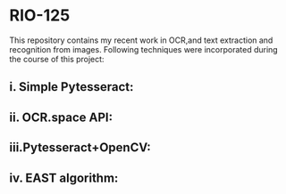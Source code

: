 # RIO-125
This repository contains my recent work in OCR,and text extraction and recognition from images.
Following techniques were incorporated during the course of this project:

i.  Simple Pytesseract:
  -
ii. OCR.space API:
  -
iii.Pytesseract+OpenCV:
  -
iv. EAST algorithm:
  -
